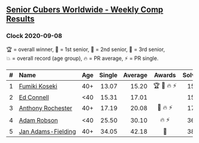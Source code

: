<style>table {white-space: nowrap;}</style>

## [Senior Cubers Worldwide - Weekly Comp Results](/scw-comp/results/)
### Clock 2020-09-08

<span style="white-space: nowrap;">🏆 = overall winner</span>, <span style="white-space: nowrap;">🥇 = 1st senior</span>, <span style="white-space: nowrap;">🥈 = 2nd senior</span>, <span style="white-space: nowrap;">🥉 = 3rd senior</span>, <span style="white-space: nowrap;">💥 = overall record (age group)</span>, <span style="white-space: nowrap;">🔥 = PR average</span>, <span style="white-space: nowrap;">⚡ = PR single</span>.

| # | Name | Age | Single | Average | Awards | Solve 1 | Solve 2 | Solve 3 | Solve 4 | Solve 5 | Video |
| :--: | :-- | :--: | --: | --: | :--: | --: | --: | --: | --: | --: | :-- |
| 1 | [Fumiki Koseki](../../persons/fumiki_koseki/clock.md) | 40+ | 13.07 | 15.20 | 🏆 🥇 🔥 ⚡ | 15.12 | 15.59 | 13.07 | 16.66 | 14.89 | [Desktop](https://www.facebook.com/events/1438001453064843/permalink/1443799822485006) / [Mobile](https://m.facebook.com/events/1438001453064843?view=permalink&id=1443799822485006) |
| 2 | [Ed Connell](../../persons/ed_connell/clock.md) | <40 | 15.31 | 17.01 |  | 15.42 | 17.41 | DNF | 18.19 | 15.31 | [Desktop](https://www.facebook.com/events/1438001453064843/permalink/1441919396006382) / [Mobile](https://m.facebook.com/events/1438001453064843?view=permalink&id=1441919396006382) |
| 3 | [Anthony Rochester](../../persons/anthony_rochester/clock.md) | 40+ | 17.19 | 20.08 | 🥈 🔥 ⚡ | 17.19 | 21.67 | 22.68 | 18.10 | 20.48 | [Desktop](https://www.facebook.com/events/1438001453064843/permalink/1439005372964451) / [Mobile](https://m.facebook.com/events/1438001453064843?view=permalink&id=1439005372964451) |
| 4 | [Adam Robson](../../persons/adam_robson/clock.md) | <40 | 25.50 | 30.10 | 🔥 ⚡ | 36.49 | 26.44 | DNF | 27.37 | 25.50 | [Desktop](https://www.facebook.com/100005428097972/videos/1461063554084567) / [Mobile](https://m.facebook.com/100005428097972/videos/1461063554084567) |
| 5 | [Jan Adams-Fielding](../../persons/jan_adams_fielding/clock.md) | 40+ | 34.05 | 42.18 | 🥉 | 38.53 | DNF | 34.05 | 37.92 | 50.09 | [Desktop](https://www.facebook.com/events/1438001453064843/permalink/1443279142537074) / [Mobile](https://m.facebook.com/events/1438001453064843?view=permalink&id=1443279142537074) |

<!-- Global site tag (gtag.js) - Google Analytics -->
<script async src="https://www.googletagmanager.com/gtag/js?id=UA-86348435-3"></script>
<script>window.dataLayer = window.dataLayer || []; function gtag() {dataLayer.push(arguments);} gtag('js', new Date()); gtag('config', 'UA-86348435-3');</script>
